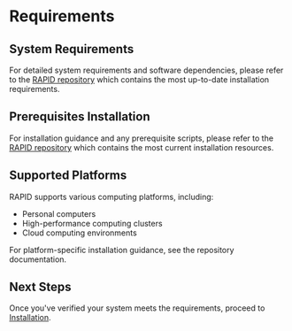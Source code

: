 # Requirements

## System Requirements

For detailed system requirements and software dependencies, please refer to the [RAPID repository](https://github.com/c-h-david/rapid/) which contains the most up-to-date installation requirements.

## Prerequisites Installation

For installation guidance and any prerequisite scripts, please refer to the [RAPID repository](https://github.com/c-h-david/rapid/) which contains the most current installation resources.

## Supported Platforms

RAPID supports various computing platforms, including:
- Personal computers
- High-performance computing clusters
- Cloud computing environments

For platform-specific installation guidance, see the repository documentation.

## Next Steps

Once you've verified your system meets the requirements, proceed to [Installation](installation.md).